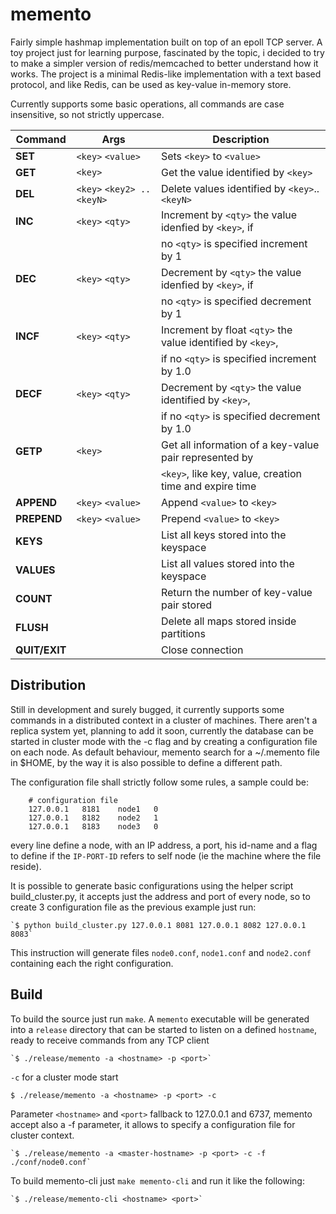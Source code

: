 
# memento

Fairly simple hashmap implementation built on top of an epoll TCP server. A toy
project just for learning purpose, fascinated by the topic, i decided to try to
make a simpler version of redis/memcached to better understand how it works.
The project is a minimal Redis-like implementation with a text based protocol,
and like Redis, can be used as key-value in-memory store.


Currently supports some basic operations, all commands are case insensitive, so
not strictly uppercase.

| Command       | Args                       | Description                                                |
|-------------- | -------------------------- | ---------------------------------------------------------- |
| **SET**       | `<key>` `<value>`          | Sets `<key>` to `<value>`                                  |
| **GET**       | `<key>`                    | Get the value identified by `<key>`                        |
| **DEL**       | `<key>` `<key2> .. <keyN>` | Delete values identified by `<key>`..`<keyN>`              |
| **INC**       | `<key>` `<qty>`            | Increment by `<qty>` the value idenfied by `<key>`, if     |
|               |                            | no `<qty>` is specified increment by 1                     |
| **DEC**       | `<key>` `<qty>`            | Decrement by `<qty>` the value idenfied by `<key>`, if     |
|               |                            | no `<qty>` is specified decrement by 1                     |
| **INCF**      | `<key>` `<qty>`            | Increment by float `<qty>` the value identified by `<key>`,|
|               |                            | if no `<qty>` is specified increment by 1.0                |
| **DECF**      |  `<key>` `<qty>`           | Decrement by `<qty>` the value identified by `<key>`,      |
|               |                            | if no `<qty>` is specified decrement by 1.0                |
| **GETP**      |  `<key>`                   | Get all information of a key-value pair represented by     |
|               |                            | `<key>`, like key, value, creation time and expire time    |
| **APPEND**    | `<key>` `<value>`          | Append `<value>` to `<key>`                                |
| **PREPEND**   | `<key>` `<value>`          | Prepend `<value>` to `<key>`                               |
| **KEYS**      |                            | List all keys stored into the keyspace                     |
| **VALUES**    |                            | List all values stored into the keyspace                   |
| **COUNT**     |                            | Return the number of key-value pair stored                 |
| **FLUSH**     |                            | Delete all maps stored inside partitions                   |
| **QUIT/EXIT** |                            | Close connection                                           |


## Distribution

Still in development and surely bugged, it currently supports some commands in
a distributed context in a cluster of machines. There aren't a replica system
yet, planning to add it soon, currently the database can be started in cluster
mode with the -c flag and by creating a configuration file on each node. As
default behaviour, memento search for a ~/.memento file in $HOME, by the way it
is also possible to define a different path.

The configuration file shall strictly follow some rules, a sample could be:

```
    # configuration file
    127.0.0.1   8181    node1   0
    127.0.0.1   8182    node2   1
    127.0.0.1   8183    node3   0
```

every line define a node, with an IP address, a port, his id-name and a flag to
define if the `IP-PORT-ID` refers to self node (ie the machine where the file reside).

It is possible to generate basic configurations using the helper script
build_cluster.py, it accepts just the address and port of every node, so
to create 3 configuration file as the previous example just run:

    `$ python build_cluster.py 127.0.0.1 8081 127.0.0.1 8082 127.0.0.1 8083`

This instruction will generate files `node0.conf`, `node1.conf` and `node2.conf`
containing each the right configuration.

## Build

To build the source just run `make`. A `memento` executable will be generated into
a `release` directory that can be started to listen on a defined `hostname`,
ready to receive commands from any TCP client

    `$ ./release/memento -a <hostname> -p <port>`

`-c` for a cluster mode start

    $ ./release/memento -a <hostname> -p <port> -c

Parameter `<hostname>` and `<port>` fallback to 127.0.0.1 and 6737, memento accept also
a -f parameter, it allows to specify a configuration file for cluster context.

    `$ ./release/memento -a <master-hostname> -p <port> -c -f ./conf/node0.conf`

To build memento-cli just `make memento-cli` and run it like the following:

    `$ ./release/memento-cli <hostname> <port>`


